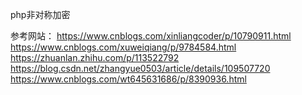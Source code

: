 php非对称加密

参考网站：
https://www.cnblogs.com/xinliangcoder/p/10790911.html
https://www.cnblogs.com/xuweiqiang/p/9784584.html
https://zhuanlan.zhihu.com/p/113522792
https://blog.csdn.net/zhangyue0503/article/details/109507720
https://www.cnblogs.com/wt645631686/p/8390936.html
